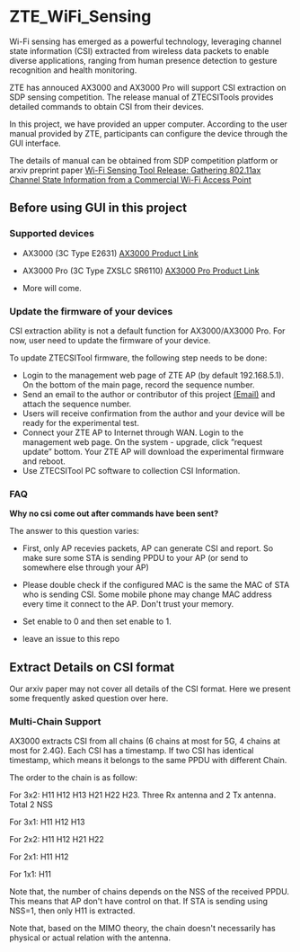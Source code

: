 # ZTE_WiFi_Sensing

Wi-Fi sensing has emerged as a powerful technology, leveraging channel state information (CSI) extracted from
wireless data packets to enable diverse applications, ranging from human presence detection to gesture recognition and health monitoring.

ZTE has annouced AX3000 and AX3000 Pro will support CSI extraction on SDP sensing competition. The release manual of ZTECSITools provides detailed commands to obtain CSI from their devices. 

In this project, we have provided an upper computer. According to the user manual provided by ZTE, participants can configure the device through the GUI interface.

The details of manual can be obtained from SDP competition platform or arxiv preprint paper [Wi-Fi Sensing Tool Release: Gathering 802.11ax Channel State Information from a Commercial Wi-Fi Access Point](https://arxiv.org/pdf/2506.16957)

## Before using GUI in this project

### Supported devices
- AX3000 (3C Type E2631) [AX3000 Product Link](https://item.jd.com/100022746195.html)

- AX3000 Pro (3C Type ZXSLC SR6110) [AX3000 Pro Product Link](https://item.jd.com/100071901001.html)

- More will come.

### Update the firmware of your devices

CSI extraction ability is not a default function for AX3000/AX3000 Pro. For now, user need to update the firmware of your device. 

To update ZTECSITool firmware, the following step needs
to be done:


- Login to the management web page of ZTE AP (by
default 192.168.5.1). On the bottom of the main page,
record the sequence number.
- Send an email to the author or contributor of this project [(Email)](zs.wang.prc@gmail.com) and attach
the sequence number.
- Users will receive confirmation from the author and your
device will be ready for the experimental test.
- Connect your ZTE AP to Internet through WAN. Login
to the management web page. On the system - upgrade,
click ”request update” bottom. Your ZTE AP will download the experimental firmware and reboot.
- Use ZTECSITool PC software to collection CSI Information.

### FAQ

**Why no csi come out after commands have been sent?**

The answer to this question varies:

- First, only AP recevies packets, AP can generate CSI and report. So make sure some STA is sending PPDU to your AP (or send to somewhere else through your AP)

- Please double check if the configured MAC is the same the MAC of STA who is sending CSI. Some mobile phone may change MAC address every time it connect to the AP. Don't trust your memory.

- Set enable to 0 and then set enable to 1. 

- leave an issue to this repo

## Extract Details on CSI format

Our arxiv paper may not cover all details of the CSI format. Here we present some frequently asked question over here. 

### Multi-Chain Support

AX3000 extracts CSI from all chains (6 chains at most for 5G, 4 chains at most for 2.4G). Each CSI has a timestamp. If two CSI has identical timestamp, which means it belongs to the same PPDU with different Chain. 

The order to the chain is as follow: 

For 3x2: H11 H12 H13 H21 H22 H23. Three Rx antenna and 2 Tx antenna. Total 2 NSS

For 3x1: H11 H12 H13

For 2x2: H11 H12 H21 H22

For 2x1: H11 H12

For 1x1: H11

Note that, the number of chains depends on the NSS of the received PPDU. This means that AP don't have control on that. If STA is sending using NSS=1, then only H11 is extracted. 

Note that, based on the MIMO theory, the chain doesn't necessarily has physical or actual relation with the antenna. 


